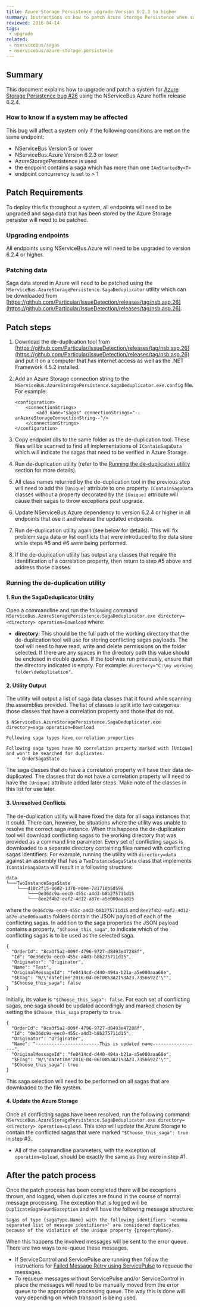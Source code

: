 ```yaml
---
title: Azure Storage Persistence upgrade Version 6.2.3 to higher
summary: Instructions on how to patch Azure Storage Persistence when saga duplication occurs.
reviewed: 2016-04-14
tags:
 - upgrade
related:
 - nservicebus/sagas
 - nservicebus/azure-storage-persistence
---
```



## Summary

This document explains how to upgrade and patch a system for [Azure Storage Persistence bug #26](https://github.com/Particular/NServiceBus.Persistence.AzureStorage/issues/26) using the NServiceBus Azure hotfix release 6.2.4.


### How to know if a system may be affected

This bug will affect a system only if the following conditions are met on the same endpoint:

 * NServiceBus Version 5 or lower
 * NServiceBus.Azure Version 6.2.3 or lower
 * AzureStoragePersistence is used
 * the endpoint contains a saga which has more than one `IAmStartedBy<T>`
 * endpoint concurrency is set to > 1


## Patch Requirements

To deploy this fix throughout a system, all endpoints will need to be upgraded and saga data that has been stored by the Azure Storage persister will need to be patched.


### Upgrading endpoints

All endpoints using NServiceBus.Azure will need to be upgraded to version 6.2.4 or higher.


### Patching data

Saga data stored in Azure will need to be patched using the `NServiceBus.AzureStoragePersistence.SagaDeduplicator` utility which can be downloaded from [https://github.com/Particular/IssueDetection/releases/tag/nsb.asp.26](https://github.com/Particular/IssueDetection/releases/tag/nsb.asp.26).


## Patch steps

 1. Download the de-duplication tool from [https://github.com/Particular/IssueDetection/releases/tag/nsb.asp.26](https://github.com/Particular/IssueDetection/releases/tag/nsb.asp.26) and put it on a computer that has internet access as well as the .NET Framework 4.5.2 installed.
 1. Add an Azure Storage connection string to the `NServiceBus.AzureStoragePersistence.SagaDeduplicator.exe.config` file. For example:
	
	```		
	<configuration>  
		<connectionStrings>  
			<add name="sagas" connectionStrings="--anAzureStorageConnectionString--"/>  
		</connectionStrings> 
	</configuration>
	```
 1. Copy endpoint dlls to the same folder as the de-duplication tool. These files will be scanned to find all implementations of `IContainSagaData` which will indicate the sagas that need to be verified in Azure Storage.
 1. Run de-duplication utility (refer to the [Running the de-duplication utility](#running-the-de-duplication-utility) section for more details).
 1. All class names returned by the de-duplication tool in the previous step will need to add the `[Unique]` attribute to one property. `IContainSagaData` classes without a property decorated by the `[Unique]` attribute will cause their sagas to throw exceptions post upgrade.
 1. Update NServiceBus.Azure dependency to version 6.2.4 or higher in all endpoints that use it and release the updated endpoints.
 1. Run de-duplication utility again (see below for details). This will fix problem saga data or list conflicts that were introduced to the data store while steps #5 and #6 were being performed.
 1. If the de-duplication utility has output any classes that require the identification of a correlation property, then return to step #5 above and address those classes.


### Running the de-duplication utility


#### 1. Run the SagaDeduplicator Utility

Open a commandline and run the following command `NServiceBus.AzureStoragePersistence.SagaDeduplicator.exe directory=<directory> operation=Download` where:

 * **directory**: This should be the full path of the working directory that the de-duplication tool will use for storing conflicting sagas payloads. The tool will need to have read, write and delete permissions on the folder selected. If there are any spaces in the directory path this value should be enclosed in double quotes. If the tool was run previously, ensure that the directory indicated is empty. For example: `directory="C:\my working folder\deduplication"`.


#### 2. Utility Output

The utility will output a list of saga data classes that it found while scanning the assemblies provided. The list of classes is split into two categories: those classes that have a correlation property and those that do not.

```
$ NServiceBus.AzureStoragePersistence.SagaDeduplicator.exe directory=saga operation=Download

Following saga types have correlation properties

Following saga types have NO correlation property marked with [Unique] and won't be searched for duplicates.
    * OrderSagaState
```

The saga classes that do have a correlation property will have their data de-duplicated. The classes that do not have a correlation property will need to have the `[Unique]` attribute added later steps. Make note of the classes in this list for use later.

#### 3. Unresolved Conflicts

The de-duplication utility will have fixed the data for all saga instances that it could. There can, however, be situations where the utility was unable to resolve the correct saga instance. When this happens the de-duplication tool will download conflicting sagas to the working directory that was provided as a command line parameter. Every set of conflicting sagas is downloaded to a separate directory containing files named with conflicting sagas identifiers. For example, running the utility with `directory=data` against an assembly that has a `TwoInstanceSagaState` class that implements `IContainSagaData` will result in a following structure:

```
data
└───TwoInstanceSagaState
    └───d10c2f15-06d2-1370-e0ee-781710b5d598
        └───0e36dc9a-eec0-455c-a4d3-b8b275711d15
        └───8ee2f4b2-eaf2-4d12-a87e-a5e000aaa815
```

where the `0e36dc9a-eec0-455c-a4d3-b8b275711d15` and `8ee2f4b2-eaf2-4d12-a87e-a5e000aaa815` folders contain the JSON payload of each of the conflicting sagas. In addition to the saga properties the JSON payload contains a property, `"$Choose_this_saga"`, to indicate which of the conflicting sagas is to be used as the selected saga.

```
{
  "OrderId": "8ca3f5a2-009f-4796-9727-d8493e47288f",
  "Id": "0e36dc9a-eec0-455c-a4d3-b8b275711d15",
  "Originator": "Originator",
  "Name": "Test",
  "OriginalMessageId": "fe0414cd-d440-494a-b21a-a5e000aaa68e",
  "$ETag": "W/\"datetime'2016-04-06T08%3A21%3A23.7356692Z'\"",
  "$Choose_this_saga": false
}
```

Initially, its value is `"$Choose_this_saga": false`. For each set of conflicting sagas, one saga should be updated accordingly and marked chosen by setting the `$Choose_this_saga` property to `true`.

```
{
  "OrderId": "8ca3f5a2-009f-4796-9727-d8493e47288f",
  "Id": "0e36dc9a-eec0-455c-a4d3-b8b275711d15",
  "Originator": "Originator",
  "Name": "------------------------This is updated name------------------",
  "OriginalMessageId": "fe0414cd-d440-494a-b21a-a5e000aaa68e",
  "$ETag": "W/\"datetime'2016-04-06T08%3A21%3A23.7356692Z'\"",
  "$Choose_this_saga": true
}
```

This saga selection will need to be performed on all sagas that are downloaded to the file system.


#### 4. Update the Azure Storage

Once all conflicting sagas have been resolved, run the following command: `NServiceBus.AzureStoragePersistence.SagaDeduplicator.exe directory=<directory> operation=Upload`. This step will update the Azure Storage to contain the conflicted sagas that were marked `"$Choose_this_saga": true` in step #3.

  * All of the commandline parameters, with the exception of `operation=Upload`, should be exactly the same as they were in step #1.


## After the patch process

Once the patch process has been completed there will be exceptions thrown, and logged, when duplicates are found in the course of normal message processing. The exception that is logged will be `DuplicateSagaFoundException` and will have the following message structure:

	Sagas of type {sagaType.Name} with the following identifiers '<comma separated list of message identifiers>' are considered duplicates because of the violation of the Unique property {propertyName}.

When this happens the involved messages will be sent to the error queue. There are two ways to re-queue these messages.

 * If ServiceControl and ServicePulse are running then follow the instructions for [Failed Message Retry using ServicePulse](/servicepulse/#failed-message-retry) to requeue the messages.
 * To requeue messages without ServicePulse and/or ServiceControl in place the messages will need to be manually moved from the error queue to the appropriate processing queue. The way this is done will vary depending on which transport is being used.